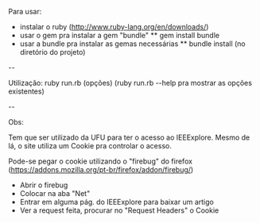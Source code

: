 Para usar:

* instalar o ruby (http://www.ruby-lang.org/en/downloads/)
* usar o gem pra instalar a gem "bundle"
	** gem install bundle
* usar a bundle pra instalar as gemas necessárias
	** bundle install (no diretório do projeto)

--

Utilização:
	ruby run.rb (opções)
	(ruby run.rb --help pra mostrar as opções existentes)

--

Obs:

Tem que ser utilizado da UFU para ter o acesso ao IEEExplore. 
Mesmo de lá, o site utiliza um Cookie pra controlar o acesso.

Pode-se pegar o cookie utilizando o "firebug" do firefox (https://addons.mozilla.org/pt-br/firefox/addon/firebug/)
 - Abrir o firebug
 - Colocar na aba "Net"
 - Entrar em alguma pág. do IEEExplore para baixar um artigo
 - Ver a request feita, procurar no "Request Headers" o Cookie